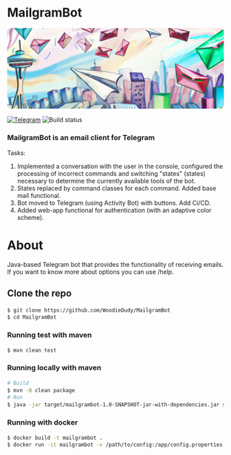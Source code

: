# MailgramBot
<img src="assets/snippet.png" alt="snippet.png">

[![Telegram](https://badgen.net/badge/icon/telegram?icon=telegram&label=open)](https://t.me/CoolMailgramBot)
![Build status](https://github.com/WoodieDudy/MailgramBot/actions/workflows/test_and_pub.yml/badge.svg?branch=dev)

### MailgramBot is an email client for Telegram 

Tasks:
1. Implemented a conversation with the user in the console, configured the processing of incorrect commands and switching "states" (states)
necessary to determine the currently available tools of the bot.
2. States replaced by command classes for each command. Added base mail functional.
3. Bot moved to Telegram (using Activity Bot) with buttons. Add Ci/CD.
4. Added web-app functional for authentication (with an adaptive color scheme).

# About
Java-based Telegram bot that provides the functionality of receiving emails.
If you want to know more about options you can use /help.

## Clone the repo
```sh
$ git clone https://github.com/WoodieDudy/MailgramBot
$ cd MailgramBot
```

### Running test with maven
```sh
$ mvn clean test
```

### Running locally with maven
```sh
# Build
$ mvn -B clean package
# Run 
$ java -jar target/mailgrambot-1.0-SNAPSHOT-jar-with-dependencies.jar src/main/resources/config.properties
```

### Running with docker
```sh
$ docker build -t mailgrambot .
$ docker run -it mailgrambot -v /path/to/config:/app/config.properties
```
